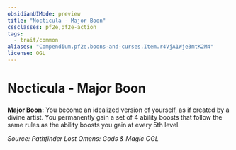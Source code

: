 ```yaml
---
obsidianUIMode: preview
title: "Nocticula - Major Boon"
cssclasses: pf2e,pf2e-action
tags:
  - trait/common
aliases: "Compendium.pf2e.boons-and-curses.Item.r4VjA1Wje3mtK2M4"
license: OGL
---
```

# Nocticula - Major Boon

### 






**Major Boon:** You become an idealized version of yourself, as if created by a divine artist. You permanently gain a set of 4 ability boosts that follow the same rules as the ability boosts you gain at every 5th level.

*Source: Pathfinder Lost Omens: Gods & Magic*
*OGL*